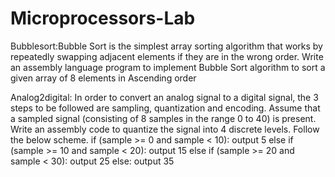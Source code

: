 # Microprocessors-Lab 
Bubblesort:Bubble Sort is the simplest array sorting algorithm that works by repeatedly swapping adjacent elements if they are in the wrong order. Write an assembly
language program to implement Bubble Sort algorithm to sort a given array of 8
elements in Ascending order

Analog2digital: In order to convert an analog signal to a digital signal, the 3 steps to be
followed are sampling, quantization and encoding. Assume that a sampled signal
(consisting of 8 samples in the range 0 to 40) is present. Write an assembly code to
quantize the signal into 4 discrete levels. Follow the below scheme.
if (sample >= 0 and sample < 10):
output 5
else if (sample >= 10 and sample < 20):
output 15
else if (sample >= 20 and sample < 30):
output 25
else:
output 35




